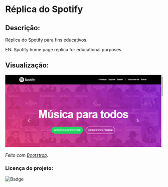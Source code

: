# Réplica do Spotify

## Descrição:
<p align="justify"> Réplica do Spotify para fins educativos. </p>
<p align="justify">EN: Spotify home page replica for educational purposes.</p>

## Visualização:
![](imagens/home.PNG)

*Feito com [Bootstrap](https://getbootstrap.com/).*

### Licença do projeto:
![Badge](https://img.shields.io/github/license/berchior404/spotify-replica)







